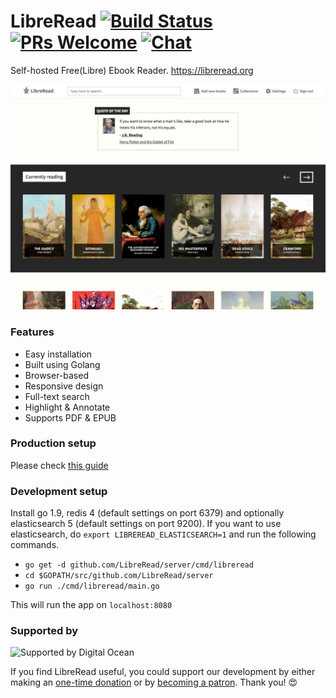 <!---Copyright 2017 Nirmal Kumar--->

<!---This file is part of LibreRead.--->

<!---LibreRead is free software: you can redistribute it and/or modify
it under the terms of the GNU Affero General Public License as published by
the Free Software Foundation, either version 3 of the License, or
(at your option) any later version.--->

<!---LibreRead is distributed in the hope that it will be useful,
but WITHOUT ANY WARRANTY; without even the implied warranty of
MERCHANTABILITY or FITNESS FOR A PARTICULAR PURPOSE.  See the
GNU Affero General Public License for more details.--->

<!---You should have received a copy of the GNU Affero General Public License
along with LibreRead.  If not, see <http://www.gnu.org/licenses/>.--->

# LibreRead [![Build Status](https://api.travis-ci.org/LibreRead/server.svg?branch=master)](https://travis-ci.org/LibreRead/server) [![PRs Welcome](https://img.shields.io/badge/PRs-welcome-brightgreen.svg)](http://makeapullrequest.com) [![Chat](https://img.shields.io/badge/chat-on%20discord-7289da.svg)](https://discord.gg/wHCM7DZ)

Self-hosted Free(Libre) Ebook Reader. https://libreread.org

![Alt text](/static/img/screenshot.png?raw=true "Home Page")

### Features
 - Easy installation
 - Built using Golang
 - Browser-based
 - Responsive design
 - Full-text search
 - Highlight & Annotate
 - Supports PDF & EPUB
 
### Production setup
Please check [this guide](https://github.com/LibreRead/server/blob/master/docs/INSTALL.md)

### Development setup
Install go 1.9, redis 4 (default settings on port 6379) and optionally elasticsearch 5 (default settings on port 9200). If you want to use elasticsearch, do `export LIBREREAD_ELASTICSEARCH=1` and run the following commands.
 - `go get -d github.com/LibreRead/server/cmd/libreread`
 - `cd $GOPATH/src/github.com/LibreRead/server`
 - `go run ./cmd/libreread/main.go`
 
 This will run the app on `localhost:8080`

### Supported by
<img src="https://www.digitalocean.com/assets/media/logos-badges/png/DO_Logo_Horizontal_Black-a93a7c21.png" height="40px" alt="Supported by Digital Ocean" />

If you find LibreRead useful, you could support our development by either making an [one-time donation](https://www.paypal.me/paynirmal) or by [becoming a patron](https://www.patreon.com/mysticmode). Thank you! 😍
